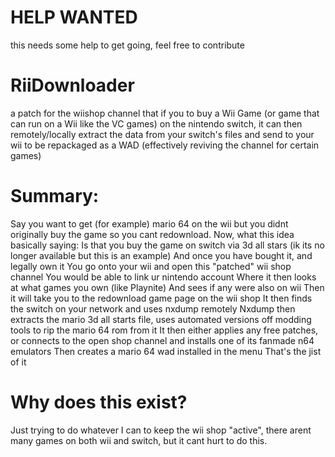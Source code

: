 # HELP WANTED
this needs some help to get going, feel free to contribute

# RiiDownloader
a patch for the wiishop channel that if you to buy a Wii Game (or game that can run on a Wii like the VC games) on the nintendo switch, it can then remotely/locally extract the data from your switch's files and send to your wii to be repackaged as a WAD (effectively reviving the channel for certain games)

# Summary:

Say you want to get (for example) mario 64 on the wii but you didnt originally buy the game so you cant redownload.
Now, what this idea basically saying:
Is that you buy the game on switch via 3d all stars (ik its no longer available but this is an example)
And once you have bought it, and legally own it
You go onto your wii and open this "patched" wii shop channel
You would be able to link ur nintendo account
Where it then looks at what games you own (like Playnite)
And sees if any were also on wii
Then it will take you to the redownload game page on the wii shop
It then finds the switch on your network and uses nxdump remotely
Nxdump then extracts the mario 3d all starts file, uses automated versions off modding tools to rip the mario 64 rom from it
It then either applies any free patches, or connects to the open shop channel and installs one of its fanmade n64 emulators
Then creates a mario 64 wad installed in the menu
That's the jist of it

# Why does this exist?

Just trying to do whatever I can to keep the wii shop "active", there arent many games on both wii and switch, but it cant hurt to do this.
